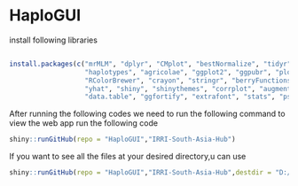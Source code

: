 # HaploGUI
install following libraries 





```R

install.packages(c("mrMLM", "dplyr", "CMplot", "bestNormalize", "tidyr", "plyr", "tidyverse", 
                   "haplotypes", "agricolae", "ggplot2", "ggpubr", "plotly", "readxl", 
                   "RColorBrewer", "crayon", "stringr", "berryFunctions", "imager", 
                   "yhat", "shiny", "shinythemes", "corrplot", "augmentedRCBD", "lme4", 
                   "data.table", "ggfortify", "extrafont", "stats", "psych","BiocManager","rJava","devtools"))
```
After running the following codes we need to run the following command to view the web app
run the following code

```R
shiny::runGitHub(repo = "HaploGUI","IRRI-South-Asia-Hub")
```

If you want to see all the files at your desired directory,u can use 

```R
shiny::runGitHub(repo = "HaploGUI","IRRI-South-Asia-Hub",destdir = "D:/foldername/foldername2")
```

